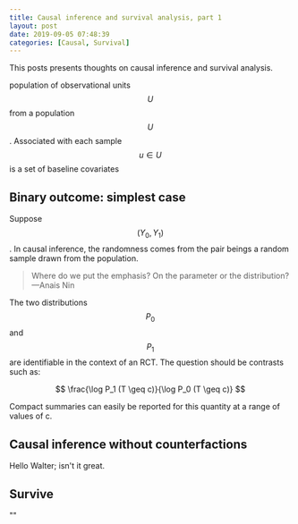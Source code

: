 ```yaml
---
title: Causal inference and survival analysis, part 1
layout: post
date: 2019-09-05 07:48:39
categories: [Causal, Survival]
---
```


This posts presents thoughts on causal inference and survival analysis.

 population of observational units $$U$$ from a population $$U$$.  Associated with each sample $$u \in U$$ is a set of baseline covariates


## Binary outcome: simplest case ##


Suppose $$ (Y_0, Y_1) $$. In causal inference, the randomness comes from the pair beings a random sample drawn from the population.

<blockquote>
    Where do we put the emphasis? On the parameter or the distribution?
    —Anais Nin
</blockquote>

The two distributions $$P_0$$ and $$P_1$$ are identifiable in the context of an RCT.  The question should be contrasts such as:

$$ \frac{\log P_1 (T \geq c)}{\log P_0 (T \geq c)} $$

Compact summaries can easily be reported for this quantity at a range of values of c.

## Causal inference without counterfactions ##

Hello Walter; isn't it great.

## Survive ##

""
